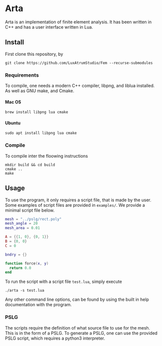 # Arta #

Arta is an implementation of finite element analysis. It has been written in
C++ and has a user interface written in Lua.

## Install ##

First clone this repository, by
```fish
git clone https://github.com/LuxAtrumStudio/Fem --recurse-submodules
```

### Requirements ###

To compile, one needs a modern C++ compiler, libpng, and liblua installed.
As well as GNU make, and Cmake.

#### Mac OS ####

```fish
brew install libpng lua cmake
```

#### Ubuntu ####

```fish
sudo apt install libpng lua cmake
```

### Compile ###

To compile inter the floowing instructions

```fish
mkdir build && cd build
cmake ..
make
```

## Usage ##

To use the program, it only requires a script file, that is made by the user.
Some examples of script files are provided in ``examples/``. We provide a
minimal script file below.

```lua
mesh = "../pslg/rect.poly"
mesh_angle = 20
mesh_area = 0.01

A = {{1, 0}, {0, 1}}
B = {0, 0}
C = 0

bndry = {}

function force(x, y)
  return 0.0
end
```

To run the script with a script file ``test.lua``, simply execute
```fish
./arta -s test.lua
```

Any other command line options, can be found by using the built in help
documentation with the program.

### PSLG ###

The scripts require the definition of what source file to use for the
mesh. This is in the form of a PSLG. To generate a PSLG, one can
use the provided PSLG script, which requires a python3 interpreter.
